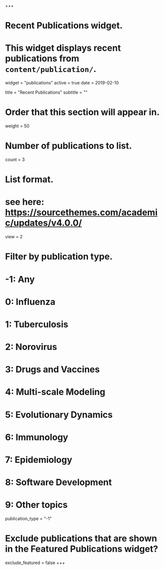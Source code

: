 +++
# Recent Publications widget.
# This widget displays recent publications from `content/publication/`.
widget = "publications"
active = true
date = 2019-02-10

title = "Recent Publications"
subtitle = ""

# Order that this section will appear in.
weight = 50

# Number of publications to list.
count = 3

# List format.
# see here: https://sourcethemes.com/academic/updates/v4.0.0/
view = 2

# Filter by publication type.
# -1: Any
#  0: Influenza
#  1: Tuberculosis
#  2: Norovirus
#  3: Drugs and Vaccines
#  4: Multi-scale Modeling
#  5: Evolutionary Dynamics
#  6: Immunology
#  7: Epidemiology
#  8: Software Development
#  9: Other topics
publication_type = "-1"

# Exclude publications that are shown in the Featured Publications widget?
exclude_featured = false
+++
